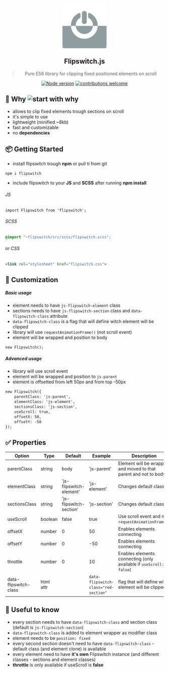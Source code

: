 <div align="center">
  <img align="center" width="140" height="140" src="./logo.svg" />
  <h2>Flipswitch.js</h2>
  <blockquote>Pure ES6 library for clipping fixed positioned elements on scroll</blockquote>
  
  [![Node version](https://img.shields.io/node/v/[NPM-MODULE-NAME].svg?style=flat)](http://nodejs.org/download/) [![contributions welcome](https://img.shields.io/badge/contributions-welcome-brightgreen.svg?style=flat)](https://github.com/bornfight/flipswitch/issues)
  
</div>

## 🔨️ Why ![start with why](https://img.shields.io/badge/start%20with-why%3F-brightgreen.svg?style=flat)

- allows to clip fixed elements trough sections on scroll
- it's simple to use
- lightweight (minified ~8kb)
- fast and customizable
- no __dependencies__

## 📦 Getting Started

- install flipswitch trough __npm__ or pull ti from git

```
npm i flipswitch
```

- include flipswitch to your __JS__ and __SCSS__ after running __npm install__

###### JS
``` JS
import Flipswitch from 'flipswitch';
```

###### SCSS
``` SCSS
@import "~flipswitch/src/scss/flipswitch.scss";
```
###### or CSS  
``` HTML
<link rel="stylesheet" href="flipswitch.css">
```

## 💎 Customization

##### Basic usage
- element needs to have ```js-flipswitch-element``` class
- sections needs to have ```js-flipswitch-section``` class and ```data-flipswitch-class``` attribute 
- ```data-flipswitch-class``` is a flag that will define witch element will be clipped
- library will use ```requestAnimationFrame()``` (not scroll event)
- element will be wrapped and position to body

```JS
new Flipswitch();
```

##### Advanced usage
- library will use scroll event
- element will be wrapped and position to ```js-parent```
- element is offsetted from left 50px and from top -50px

```JS
new Flipswitch({
    parentClass: 'js-parent',
    elementClass: 'js-element',
    sectionsClass: 'js-section',
    useScroll: true,
    offsetX: 50,
    offsetY: -50
});
```

## ✅ Properties

Option | Type | Default | Example | Description
------ | ---- | ------- | ------- | -----------
parentClass | string | body | 'js-parent' | Element will be wrapped and moved to that parent and not to body 
elementClass | string | 'js-flipswitch-element' | 'js-element' | Changes default class
sectionsClass | string | 'js-flipswitch-section' | 'js-section' | Changes default class 
useScroll | boolean | false | true | Use scroll event and not ```requestAnimationFrame()```
offsetX | number | 0 | 50 | Enables elements connecting 
offsetY | number | 0 | -50 | Enables elements connecting 
throttle | number | 0 | 10 | Enables elements connecting (only available if ```useScroll: false```)
data-flipswitch-class | html attr |   | ```data-flipswitch-class="red-section"``` | flag that will define witch element will be clipped

## 🚀 Useful to know

- every section needs to have ```data-flipswitch-class``` and section class (default is ```js-flipswitch-section```)
- ```data-flipswitch-class``` is added to element wrapper as modifier class
- element needs to be ```position: fixed ```
- every second section doesn't need to have ```data-flipswitch-class``` - default class (and element clone) is available
- every element need to have __it's own__ Flipswitch instance (and different classes - sections and element classes)
- __throttle__ is only available if useScroll is __false__

